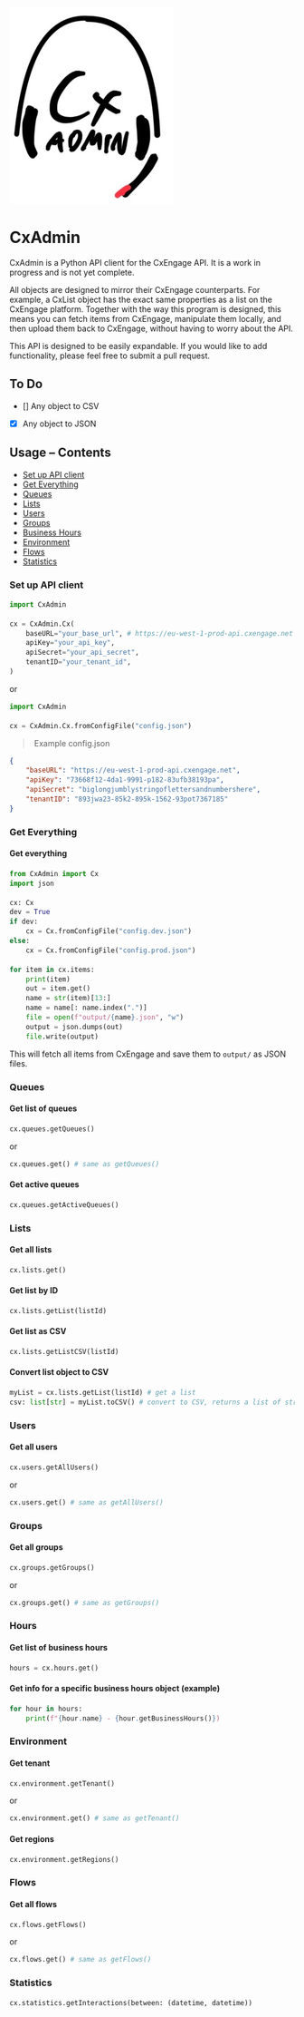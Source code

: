 ![](readme/logo.jpg)

# CxAdmin

CxAdmin is a Python API client for the CxEngage API. It is a work in progress and is not yet complete.

All objects are designed to mirror their CxEngage counterparts. For example, a CxList object has the exact same properties as a list on the CxEngage platform.
Together with the way this program is designed, this means you can fetch items from CxEngage, manipulate them locally, and then upload them back to CxEngage, without having to worry about the API.

This API is designed to be easily expandable. If you would like to add functionality, please feel free to submit a pull request.

## To Do
- [] Any object to CSV
- [X] Any object to JSON

## Usage – Contents
* [Set up API client](#set-up-api-client)
* [Get Everything](#get-everything)
* [Queues](#queues)
* [Lists](#lists)
* [Users](#users)
* [Groups](#groups)
* [Business Hours](#hours)
* [Environment](#environment)
* [Flows](#flows)
* [Statistics](#statistics)

### Set up API client

```py
import CxAdmin

cx = CxAdmin.Cx(
    baseURL="your_base_url", # https://eu-west-1-prod-api.cxengage.net for EU, https://api.cxengage.net for US
    apiKey="your_api_key",
    apiSecret="your_api_secret",
    tenantID="your_tenant_id",
)
```

or

```py
import CxAdmin

cx = CxAdmin.Cx.fromConfigFile("config.json")
```

> Example config.json

```json
{
    "baseURL": "https://eu-west-1-prod-api.cxengage.net",
    "apiKey": "73668f12-4da1-9991-p182-83ufb38193pa",
    "apiSecret": "biglongjumblystringoflettersandnumbershere",
    "tenantID": "893jwa23-85k2-895k-1562-93pot7367185"
}
```

### Get Everything

#### Get everything

```py
from CxAdmin import Cx
import json

cx: Cx
dev = True
if dev:
    cx = Cx.fromConfigFile("config.dev.json")
else:
    cx = Cx.fromConfigFile("config.prod.json")

for item in cx.items:
    print(item)
    out = item.get()
    name = str(item)[13:]
    name = name[: name.index(".")]
    file = open(f"output/{name}.json", "w")
    output = json.dumps(out)
    file.write(output)
```

This will fetch all items from CxEngage and save them to `output/` as JSON files.

### Queues

#### Get list of queues
```py
cx.queues.getQueues()
```
or
```py
cx.queues.get() # same as getQueues()
```

#### Get active queues
```py
cx.queues.getActiveQueues()
```

### Lists

#### Get all lists
```py
cx.lists.get()
```

#### Get list by ID
```py
cx.lists.getList(listId)
```

#### Get list as CSV
```py
cx.lists.getListCSV(listId)
```

#### Convert list object to CSV
```py
myList = cx.lists.getList(listId) # get a list
csv: list[str] = myList.toCSV() # convert to CSV, returns a list of strings
```

### Users

#### Get all users

```py
cx.users.getAllUsers()
```
or
```py
cx.users.get() # same as getAllUsers()
```

### Groups

#### Get all groups

```py
cx.groups.getGroups()
```
or
```py
cx.groups.get() # same as getGroups()
```

### Hours

#### Get list of business hours
```py
hours = cx.hours.get()
```

#### Get info for a specific business hours object (example)
```py
for hour in hours:
    print(f"{hour.name} - {hour.getBusinessHours()})
```
### Environment

#### Get tenant
    
```py
cx.environment.getTenant()
```
or
```py
cx.environment.get() # same as getTenant()
```

#### Get regions
    
```py
cx.environment.getRegions()
```

### Flows

#### Get all flows

```py
cx.flows.getFlows()
```
or
```py
cx.flows.get() # same as getFlows()
```

### Statistics

```py
cx.statistics.getInteractions(between: (datetime, datetime))
```
